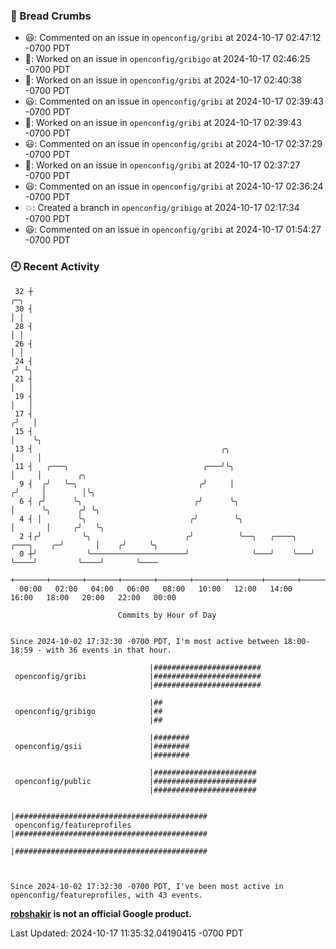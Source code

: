 ### 🍞 Bread Crumbs

 * 😃: Commented on an issue in `openconfig/gribi` at 2024-10-17 02:47:12 -0700 PDT
 * 👀: Worked on an issue in `openconfig/gribigo` at 2024-10-17 02:46:25 -0700 PDT
 * 👀: Worked on an issue in `openconfig/gribi` at 2024-10-17 02:40:38 -0700 PDT
 * 😃: Commented on an issue in `openconfig/gribi` at 2024-10-17 02:39:43 -0700 PDT
 * 👀: Worked on an issue in `openconfig/gribi` at 2024-10-17 02:39:43 -0700 PDT
 * 😃: Commented on an issue in `openconfig/gribi` at 2024-10-17 02:37:29 -0700 PDT
 * 👀: Worked on an issue in `openconfig/gribi` at 2024-10-17 02:37:27 -0700 PDT
 * 😃: Commented on an issue in `openconfig/gribi` at 2024-10-17 02:36:24 -0700 PDT
 * 💥: Created a branch in `openconfig/gribigo` at 2024-10-17 02:17:34 -0700 PDT
 * 😃: Commented on an issue in `openconfig/gribi` at 2024-10-17 01:54:27 -0700 PDT

### 🕘 Recent Activity
```
 32 ┼                                                                            ╭─╮
 30 ┤                                                                            │ │
 28 ┤                                                                            │ │
 26 ┤                                                                            │ │
 24 ┤                                                                           ╭╯ ╰╮
 21 ┤                                                                           │   │
 19 ┤                                                                           │   │
 17 ┤                                                                          ╭╯   │
 15 ┤                                                                          │    ╰╮
 13 ┤                                          ╭╮                              │     │
 11 ┤   ╭───╮                              ╭───╯╰╮                             │     │        ╭╮
  9 ┤  ╭╯   ╰─╮                           ╭╯     │                            ╭╯     │        │╰╮
  6 ┤ ╭╯      ╰╮                         ╭╯      ╰╮                           │      ╰╮      ╭╯ ╰╮
  4 ┤ │        ╰╮                       ╭╯        ╰╮                          │       │     ╭╯   ╰╮
  2 ┤╭╯         ╰╮                     ╭╯          ╰──╮   ╭────╮   ╭───╮    ╭─╯       │    ╭╯     ╰╮
  0 ┼╯           ╰─────────────────────╯              ╰───╯    ╰───╯   ╰────╯         ╰────╯       ╰────
    +───────+───────+───────+───────+───────+───────+───────+───────+───────+───────+───────+───────+────
  00:00   02:00   04:00   06:00   08:00   10:00   12:00   14:00   16:00   18:00   20:00   22:00   00:00   

						Commits by Hour of Day


Since 2024-10-02 17:32:30 -0700 PDT, I'm most active between 18:00-18:59 - with 36 events in that hour.

```



```
                               |########################
 openconfig/gribi              |########################
                               |########################

                               |##
 openconfig/gribigo            |##
                               |##

                               |########
 openconfig/gsii               |########
                               |########

                               |#######################
 openconfig/public             |#######################
                               |#######################

                               |###########################################
 openconfig/featureprofiles    |###########################################
                               |###########################################



Since 2024-10-02 17:32:30 -0700 PDT, I've been most active in openconfig/featureprofiles, with 43 events.

```
**[robshakir](mailto:robjs@google.com) is not an official Google product.**  


Last Updated: 2024-10-17 11:35:32.04190415 -0700 PDT
